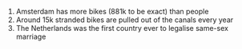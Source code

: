 1. Amsterdam has more bikes (881k to be exact) than people
2. Around 15k stranded bikes are pulled out of the canals every year
3. The Netherlands was the first country ever to legalise same-sex marriage
